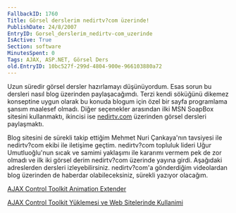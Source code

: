 ```yaml
---
FallbackID: 1760
Title: Görsel derslerim nedirtv?com üzerinde!
PublishDate: 24/8/2007
EntryID: Gorsel_derslerim_nedirtv-com_uzerinde
IsActive: True
Section: software
MinutesSpent: 0
Tags: AJAX, ASP.NET, Görsel Ders
old.EntryID: 10bc527f-299d-4804-900e-966103880a72
---
```

Uzun süredir görsel dersler hazırlamayı düşünüyordum. Esas sorun bu
dersleri nasıl blog üzerinden paylaşacağımdı. Terzi kendi söküğünü
dikemez konseptine uygun olarak bu konuda blogum için özel bir sayfa
programlama şansım maalesef olmadı. Diğer seçenekler arasından ilki MSN
SoapBox sitesini kullanmaktı, ikincisi ise
[nedirtv.com](http://www.nedirtv.com) üzerinden görsel dersleri
paylaşmaktı.

Blog sitesini de sürekli takip ettiğim Mehmet Nuri Çankaya'nın tavsiyesi
ile nedirtv?com ekibi ile iletişime geçtim. nedirtv?com topluluk lideri
Uğur Umutluoğlu'nun sıcak ve samimi yaklaşımı ile kararımı vermem pek de
zor olmadı ve ilk iki görsel derim nedirtv?com üzerinde yayına girdi.
Aşağıdaki adreslerden dersleri izleyebilirsiniz. nedirtv?com'a
gönderdiğim videolardan blog üzerinden de haberdar olabileceksiniz,
sürekli yazıyor olacağım.

[AJAX Control Toolkit Animation
Extender](http://www.nedirtv.com/VideoDetay.aspx?VideoID=60)

[AJAX Control Toolkit Yüklemesi ve Web Sitelerinde
Kullanimi](http://www.nedirtv.com/VideoDetay.aspx?VideoID=59)


